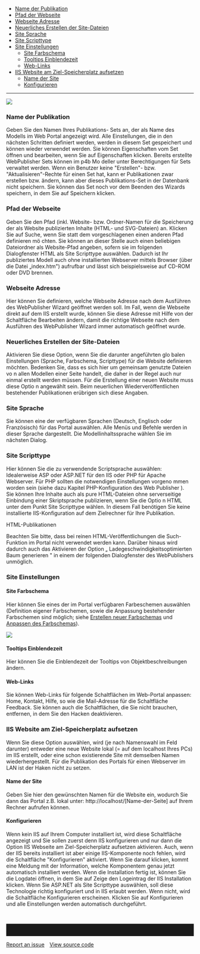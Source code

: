-   [Name der Publikation](#name-der-publikation)
-   [Pfad der Webseite](#pfad-der-webseite)
-   [Webseite Adresse](#webseite-adresse)
-   [Neuerliches Erstellen der Site-Dateien](#neuerliches-erstellen-der-site-dateien)
-   [Site Sprache](#site-sprache)
-   [Site Scripttype](#site-scripttype)
-   [Site Einstellungen](#site-einstellungen)
    -   [Site Farbschema](#site-farbschema)
    -   [Tooltips Einblendezeit](#tooltips-einblendezeit)
    -   [Web-Links](#web-links)
-   [IIS Website am Ziel-Speicherplatz aufsetzen](#iis-website-am-ziel-speicherplatz-aufsetzen)
    -   [Name der Site](#name-der-site)
    -   [Konfigurieren](#konfigurieren)

------------------------------------------------------------------------

![](//images.ctfassets.net/utx1h0gfm1om/2QgDY1uD4kgqoKcAeKkIAw/e493c1d5d5720403f9d62c04362fe072/1018425.png)

### Name der Publikation

Geben Sie den Namen Ihres Publikations- Sets an, der als Name des
Modells im Web Portal angezeigt wird. Alle Einstellungen, die in den
nächsten Schritten definiert werden, werden in diesem Set gespeichert
und können wieder verwendet werden. Sie können Eigenschaften vom Set
öffnen und bearbeiten, wenn Sie auf Eigenschaften klicken. Bereits
erstellte WebPublisher Sets können im p4b Mo deller unter Berechtigungen
für Sets verwaltet werden. Wenn ein Benutzer keine "Erstellen"- bzw.
"Aktualisieren"-Rechte für einen Set hat, kann er Publikationen zwar
erstellen bzw. ändern, kann aber dieses Publikations-Set in der
Datenbank nicht speichern. Sie können das Set noch vor dem Beenden des
Wizards speichern, in dem Sie auf Speichern klicken.

### Pfad der Webseite

Geben Sie den Pfad (inkl. Website- bzw. Ordner-Namen für die Speicherung
der als Website publizierten Inhalte (HTML- und SVG-Dateien) an. Klicken
Sie auf Suche, wenn Sie statt dem vorgeschlagenen einen anderen Pfad
definieren mö chten. Sie können an dieser Stelle auch einen beliebigen
Dateiordner als Website-Pfad angeben, sofern sie im folgenden
Dialogfenster HTML als Site Scripttype auswählen. Dadurch ist Ihr
publiziertes Modell auch ohne installierten Webserver mittels Browser
(über die Datei „index.htm") aufrufbar und lässt sich beispielsweise auf
CD-ROM oder DVD brennen.

### Webseite Adresse

Hier können Sie definieren, welche Webseite Adresse nach dem Ausführen
des WebPublisher Wizard geöffnet werden soll. Im Fall, wenn die Webseite
direkt auf dem IIS erstellt wurde, können Sie diese Adresse mit Hilfe
von der Schaltfläche Bearbeiten ändern, damit die richtige Webseite nach
dem Ausführen des WebPublisher Wizard immer automatisch geöffnet wurde.

### Neuerliches Erstellen der Site-Dateien

Aktivieren Sie diese Option, wenn Sie die darunter angeführten glo balen
Einstellungen (Sprache, Farbschema, Scripttype) für die Website
definieren möchten. Bedenken Sie, dass es sich hier um gemeinsam
genutzte Dateien vo n allen Modellen einer Seite handelt, die daher in
der Regel auch nur einmal erstellt werden müssen. Für die Erstellung
einer neuen Website muss diese Optio n angewählt sein. Beim neuerlichen
Wiederveröffentlichen bestehender Publikationen erübrigen sich diese
Angaben.

### Site Sprache

Sie können eine der verfügbaren Sprachen (Deutsch, Englisch oder
Französisch) für das Portal auswählen. Alle Menüs und Befehle werden in
dieser Sprache dargestellt. Die Modellinhaltssprache wählen Sie im
nächsten Dialog.

### Site Scripttype

Hier können Sie die zu verwendende Scriptsprache auswählen: Idealerweise
ASP oder ASP.NET für den IIS oder PHP für Apache Webserver. Für PHP
sollten die notwendigen Einstellungen vorgeno mmen worden sein (siehe
dazu Kapitel PHP-Konfiguration des Web Publisher ).  
Sie können Ihre Inhalte auch als pure HTML-Dateien ohne serverseitige
Einbindung einer Skriptsprache publizieren, wenn Sie die Optio n HTML
unter dem Punkt Site Scripttype wählen. In diesem Fall benötigen Sie
keine installierte IIS-Konfiguration auf dem Zielrechner für Ihre
Publikation.

HTML-Publikationen

<div class="info">
 Beachten Sie bitte, dass bei reinen HTML-Veröffentlichungen die
Such-Funktion im Portal nicht verwendet werden kann. Darüber hinaus wird
dadurch auch das Aktivieren der Option „ Ladegeschwindigkeitsoptimierten
Baum generieren " in einem der folgenden Dialogfenster des WebPublishers
unmöglich.
  </div>


### Site Einstellungen

#### Site Farbschema

Hier können Sie eines der im Portal verfügbaren Farbeschemen auswählen
(Definition eigener Farbschemen, sowie die Anpassung bestehender
Farbschemen sind möglich; siehe [Erstellen neuer
Farbschemas](Erstellen_neuer_Farbschemas) und [Anpassen des
Farbschemas](Anpassen_des_Farbschemas)).

![](//images.ctfassets.net/utx1h0gfm1om/6F26AnNTWgYgeA2iUWGqyw/56606c03c2c68f52d7d1530849c4de81/1018421.png)

#### Tooltips Einblendezeit

Hier können Sie die Einblendezeit der Tooltips von Objektbeschreibungen
ändern.

#### Web-Links

Sie können Web-Links für folgende Schaltflächen im Web-Portal anpassen:
Home, Kontakt, Hilfe, so wie die Mail-Adresse für die Schaltfläche
Feedback. Sie können auch die Schaltflächen, die Sie nicht brauchen,
entfernen, in dem Sie den Hacken deaktivieren.

### IIS Website am Ziel-Speicherplatz aufsetzen

Wenn Sie diese Option auswählen, wird (je nach Namenswahl im Feld
darunter) entweder eine neue Website lokal (= auf dem localhost Ihres
PCs) im IIS erstellt, oder eine schon existierende Site mit demselben
Namen wiederhergestellt. Für die Publikation des Portals für einen
Webserver im LAN ist der Haken nicht zu setzen.

#### Name der Site

Geben Sie hier den gewünschten Namen für die Website ein, wodurch Sie
dann das Portal z.B. lokal unter: http://localhost/\[Name-der-Seite\]
auf Ihrem Rechner aufrufen können.

#### Konfigurieren

Wenn kein IIS auf Ihrem Computer installiert ist, wird diese
Schaltfläche angezeigt und Sie sollen zuerst denn IIS konfigurieren und
nur dann die Option IIS Webseite am Ziel-Speicherplatz aufsetzen
aktivieren. Auch, wenn der IIS bereits installiert ist aber einige
IIS-Komponente noch fehlen, wird die Schaltfläche "Konfigurieren"
aktiviert. Wenn Sie darauf klicken, kommt eine Meldung mit der
Information, welche Komponentem genau jetzt automatisch installiert
werden. Wenn die Installation fertig ist, können Sie die Logdatei
öffnen, in dem Sie auf Zeige den Logeintrag der IIS Installation
klicken. Wenn Sie ASP.NET als Site Scripttype auswählen, soll diese
Technologie richtig konfiguriert und in IIS erlaubt werden. Wenn nicht,
wird die Schaltfläche Konfigurieren erscheinen. Klicken Sie auf
Konfigurieren und alle Einstellungen werden automatisch durchgeführt.

 



<hr style="padding-top:2rem" />
<a href="https://github.com/process4/docs/issues" target="_blank" class="bgw btn btn-primary btn-lg shadow-sm">Report an issue</a>
<a href="https://github.com/process4/docs" target="_blank" class="bgw btn btn-primary btn-lg shadow-sm" style="margin-left:10px;">View source code</a>